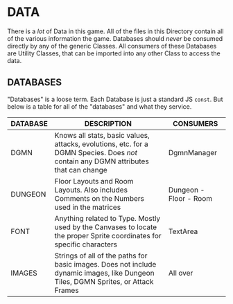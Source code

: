 # DATA
There is a _lot_ of Data in this game. All of the files in this Directory contain all of the various information the game.
Databases should _never_ be consumed directly by any of the generic Classes. All consumers of these Databases are Utility Classes, that can be imported into any other Class to access the data.

## DATABASES
"Databases" is a loose term. Each Database is just a standard JS `const`. But below is a table for all of the "databases" and what they service.

| DATABASE  | DESCRIPTION | CONSUMERS |
| --------- | ----------- | --------- |
| DGMN      | Knows all stats, basic values, attacks, evolutions, etc. for a DGMN Species. Does *not* contain any DGMN attributes that can change | DgmnManager |
| DUNGEON   | Floor Layouts and Room Layouts. Also includes Comments on the Numbers used in the matrices | Dungeon - Floor - Room |
| FONT      | Anything related to Type. Mostly used by the Canvases to locate the proper Sprite coordinates for specific characters | TextArea |
| IMAGES    | Strings of all of the paths for basic images. Does not include dynamic images, like Dungeon Tiles, DGMN Sprites, or Attack Frames | All over |